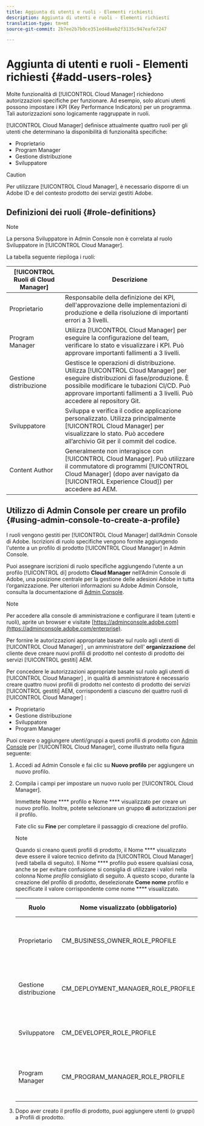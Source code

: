 ```yaml
---
title: Aggiunta di utenti e ruoli - Elementi richiesti
description: Aggiunta di utenti e ruoli - Elementi richiesti
translation-type: tm+mt
source-git-commit: 2b7ee2b7b0ce351ed48aeb2f3135c947eafe7247

---
```



# Aggiunta di utenti e ruoli - Elementi richiesti {#add-users-roles}


Molte funzionalità di [!UICONTROL Cloud Manager] richiedono autorizzazioni specifiche per funzionare. Ad esempio, solo alcuni utenti possono impostare i KPI (Key Performance Indicators) per un programma. Tali autorizzazioni sono logicamente raggruppate in ruoli.

[!UICONTROL Cloud Manager] definisce attualmente quattro ruoli per gli utenti che determinano la disponibilità di funzionalità specifiche:

* Proprietario
* Program Manager
* Gestione distribuzione
* Sviluppatore

>[!CAUTION]
>
>Per utilizzare [!UICONTROL Cloud Manager], è necessario disporre di un Adobe ID e del contesto prodotto dei servizi gestiti Adobe.

## Definizioni dei ruoli {#role-definitions}

>[!NOTE]
>
>La persona Sviluppatore in Admin Console non è correlata al ruolo Sviluppatore in [!UICONTROL Cloud Manager].

La tabella seguente riepiloga i ruoli:

| [!UICONTROL Ruoli di Cloud Manager] | Descrizione |
|--- |--- |
| Proprietario | Responsabile della definizione dei KPI, dell&#39;approvazione delle implementazioni di produzione e della risoluzione di importanti errori a 3 livelli. |
| Program Manager | Utilizza [!UICONTROL Cloud Manager] per eseguire la configurazione del team, verificare lo stato e visualizzare i KPI. Può approvare importanti fallimenti a 3 livelli. |
| Gestione distribuzione | Gestisce le operazioni di distribuzione. Utilizza [!UICONTROL Cloud Manager] per eseguire distribuzioni di fase/produzione. È possibile modificare le tubazioni CI/CD. Può approvare importanti fallimenti a 3 livelli. Può accedere al repository Git. |
| Sviluppatore | Sviluppa e verifica il codice applicazione personalizzato. Utilizza principalmente [!UICONTROL Cloud Manager] per visualizzare lo stato. Può accedere all’archivio Git per il commit del codice. |
| Content Author | Generalmente non interagisce con [!UICONTROL Cloud Manager]. Può utilizzare il commutatore di programmi [!UICONTROL Cloud Manager] (dopo aver navigato da [!UICONTROL Experience Cloud]) per accedere ad AEM. |

## Utilizzo di Admin Console per creare un profilo {#using-admin-console-to-create-a-profile}

I ruoli vengono gestiti per [!UICONTROL Cloud Manager] dall’Admin Console di Adobe. Iscrizioni di ruolo specifiche vengono fornite aggiungendo l&#39;utente a un profilo di prodotto [!UICONTROL Cloud Manager] in Admin Console.

Puoi assegnare iscrizioni di ruolo specifiche aggiungendo l’utente a un profilo [!UICONTROL di] prodotto **Cloud Manager** nell’Admin Console di Adobe, una posizione centrale per la gestione delle adesioni Adobe in tutta l’organizzazione. Per ulteriori informazioni su Adobe Admin Console, consulta la documentazione di [Admin Console](https://helpx.adobe.com/enterprise/using/admin-console.html).

>[!NOTE]
>
>Per accedere alla console di amministrazione e configurare il team (utenti e ruoli), aprite un browser e visitate [https://adminconsole.adobe.com](https://adminconsole.adobe.com/enterprise).

Per fornire le autorizzazioni appropriate basate sul ruolo agli utenti di [!UICONTROL Cloud Manager] , un amministratore dell&#39; **organizzazione** del cliente deve creare nuovi profili di prodotto nel contesto di prodotto dei servizi [!UICONTROL gestiti] AEM.

Per concedere le autorizzazioni appropriate basate sul ruolo agli utenti di [!UICONTROL Cloud Manager] , in qualità di amministratore è necessario creare quattro nuovi profili di prodotto nel contesto di prodotto dei servizi [!UICONTROL gestiti] AEM, corrispondenti a ciascuno dei quattro ruoli di [!UICONTROL Cloud Manager] :

* Proprietario
* Gestione distribuzione
* Sviluppatore
* Program Manager

Puoi creare o aggiungere utenti/gruppi a questi profili di prodotto con [Admin Console](https://adminconsole.adobe.com/) per [!UICONTROL Cloud Manager], come illustrato nella figura seguente:

1. Accedi ad Admin Console e fai clic su **Nuovo profilo** per aggiungere un nuovo profilo.

1. Compila i campi per impostare un nuovo ruolo per [!UICONTROL Cloud Manager].

   Immettete Nome **** profilo e Nome **** visualizzato per creare un nuovo profilo. Inoltre, potete selezionare un gruppo **di** autorizzazioni per il profilo.

   Fate clic su **Fine** per completare il passaggio di creazione del profilo.

   >[!NOTE]
   >
   >Quando si creano questi profili di prodotto, il Nome **** visualizzato deve essere il valore tecnico definito da [!UICONTROL Cloud Manager] (vedi tabella di seguito). Il Nome **** profilo può essere qualsiasi cosa, anche se per evitare confusione si consiglia di utilizzare i valori nella colonna Nome *profilo* consigliato di seguito. A questo scopo, durante la creazione del profilo di prodotto, deselezionate **Come nome** profilo e specificate il valore corrispondente come nome **** visualizzato.

   | **Ruolo** | **Nome visualizzato (obbligatorio)** | **Nome profilo consigliato** |
   |---|---|---|
   | Proprietario | CM_BUSINESS_OWNER_ROLE_PROFILE | [!UICONTROL Cloud Manager] - Ruolo proprietario business |
   | Gestione distribuzione | CM_DEPLOYMENT_MANAGER_ROLE_PROFILE | [!UICONTROL Cloud Manager] - Ruolo Gestione distribuzione |
   | Sviluppatore | CM_DEVELOPER_ROLE_PROFILE | [!UICONTROL Cloud Manager] - Ruolo sviluppatore |
   | Program Manager | CM_PROGRAM_MANAGER_ROLE_PROFILE | [!UICONTROL Cloud Manager] - Ruolo di Program Manager |

1. Dopo aver creato il profilo di prodotto, puoi aggiungere utenti (o gruppi) a Profili di prodotto.


